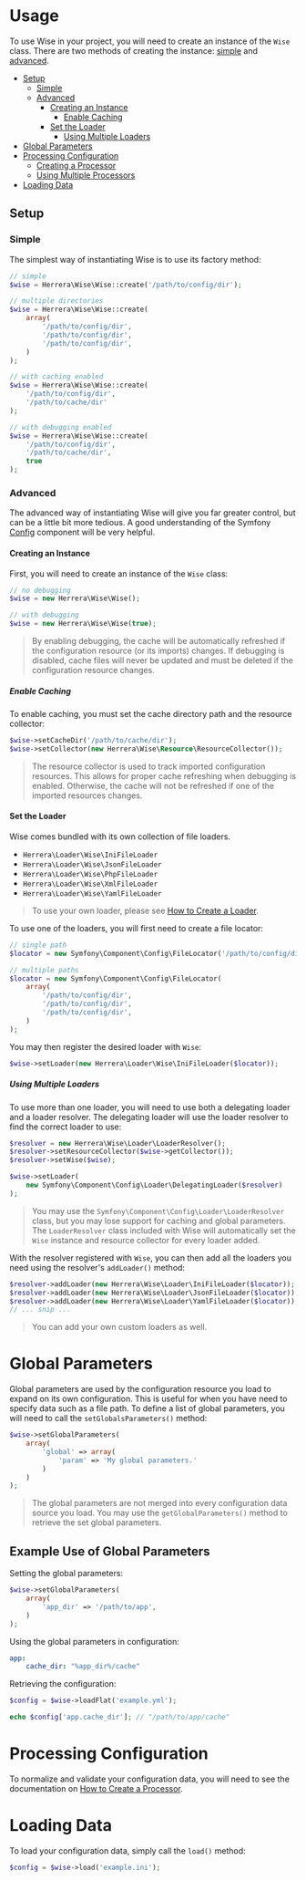 Usage
=====

To use Wise in your project, you will need to create an instance of the `Wise`
class. There are two methods of creating the instance: [simple](#Simple) and
[advanced](#Advanced).

- [Setup](#setup)
    - [Simple](#simple)
    - [Advanced](#advanced)
        - [Creating an Instance](#creating-an-instance)
            - [Enable Caching](#enable-caching)
        - [Set the Loader](#set-theloader)
            - [Using Multiple Loaders](#using-multiple-loaders)
- [Global Parameters](#globals)
- [Processing Configuration](#processing-configuration)
    - [Creating a Processor](#creating-a-processor)
    - [Using Multiple Processors](#using-multiple-processors)
- [Loading Data](#loading-data)

Setup
-----

### Simple

The simplest way of instantiating Wise is to use its factory method:

```php
// simple
$wise = Herrera\Wise\Wise::create('/path/to/config/dir');

// multiple directories
$wise = Herrera\Wise\Wise::create(
    array(
        '/path/to/config/dir',
        '/path/to/config/dir',
        '/path/to/config/dir',
    )
);

// with caching enabled
$wise = Herrera\Wise\Wise::create(
    '/path/to/config/dir',
    '/path/to/cache/dir'
);

// with debugging enabled
$wise = Herrera\Wise\Wise::create(
    '/path/to/config/dir',
    '/path/to/cache/dir',
    true
);
```

### Advanced

The advanced way of instantiating Wise will give you far greater control, but
can be a little bit more tedious. A good understanding of the Symfony [Config][]
component will be very helpful.

#### Creating an Instance

First, you will need to create an instance of the `Wise` class:

```php
// no debugging
$wise = new Herrera\Wise\Wise();

// with debugging
$wise = new Herrera\Wise\Wise(true);
```

> By enabling debugging, the cache will be automatically refreshed if the
> configuration resource (or its imports) changes. If debugging is disabled,
> cache files will never be updated and must be deleted if the configuration
> resource changes.

##### Enable Caching

To enable caching, you must set the cache directory path and the resource
collector:

```php
$wise->setCacheDir('/path/to/cache/dir');
$wise->setCollector(new Herrera\Wise\Resource\ResourceCollector());
```

> The resource collector is used to track imported configuration resources.
> This allows for proper cache refreshing when debugging is enabled. Otherwise,
> the cache will not be refreshed if one of the imported resources changes.

#### Set the Loader

Wise comes bundled with its own collection of file loaders.

- `Herrera\Loader\Wise\IniFileLoader`
- `Herrera\Loader\Wise\JsonFileLoader`
- `Herrera\Loader\Wise\PhpFileLoader`
- `Herrera\Loader\Wise\XmlFileLoader`
- `Herrera\Loader\Wise\YamlFileLoader`

> To use your own loader, please see [How to Create a Loader][].

To use one of the loaders, you will first need to create a file locator:

```php
// single path
$locator = new Symfony\Component\Config\FileLocator('/path/to/config/dir');

// multiple paths
$locator = new Symfony\Component\Config\FileLocator(
    array(
        '/path/to/config/dir',
        '/path/to/config/dir',
        '/path/to/config/dir',
    )
);
```

You may then register the desired loader with `Wise`:

```php
$wise->setLoader(new Herrera\Loader\Wise\IniFileLoader($locator));
```

##### Using Multiple Loaders

To use more than one loader, you will need to use both a delegating loader and
a loader resolver. The delegating loader will use the loader resolver to find
the correct loader to use:

```php
$resolver = new Herrera\Wise\Loader\LoaderResolver();
$resolver->setResourceCollector($wise->getCollector());
$resolver->setWise($wise);

$wise->setLoader(
    new Symfony\Component\Config\Loader\DelegatingLoader($resolver)
);
```

> You may use the `Symfony\Component\Config\Loader\LoaderResolver` class, but
> you may lose support for caching and global parameters. The `LoaderResolver`
> class included with Wise will automatically set the `Wise` instance and
> resource collector for every loader added.

With the resolver registered with `Wise`, you can then add all the loaders you
need using the resolver's `addLoader()` method:

```php
$resolver->addLoader(new Herrera\Wise\Loader\IniFileLoader($locator));
$resolver->addLoader(new Herrera\Wise\Loader\JsonFileLoader($locator));
$resolver->addLoader(new Herrera\Wise\Loader\YamlFileLoader($locator));
// ... snip ...
```

> You can add your own custom loaders as well.

# Global Parameters

Global parameters are used by the configuration resource you load to expand
on its own configuration. This is useful for when you have need to specify
data such as a file path. To define a list of global parameters, you will need
to call the `setGlobalsParameters()` method:

```php
$wise->setGlobalParameters(
    array(
        'global' => array(
            'param' => 'My global parameters.'
        )
    )
);
```

> The global parameters are not merged into every configuration data source
> you load. You may use the `getGlobalParameters()` method to retrieve the
> set global parameters.

## Example Use of Global Parameters

Setting the global parameters:

```php
$wise->setGlobalParameters(
    array(
        'app_dir' => '/path/to/app',
    )
);
```

Using the global parameters in configuration:

```yaml
app:
    cache_dir: "%app_dir%/cache"
```

Retrieving the configuration:

```php
$config = $wise->loadFlat('example.yml');

echo $config['app.cache_dir']; // "/path/to/app/cache"
```

# Processing Configuration

To normalize and validate your configuration data, you will need to see the
documentation on [How to Create a Processor][].

# Loading Data

To load your configuration data, simply call the `load()` method:

```php
$config = $wise->load('example.ini');
```

[Config]: http://symfony.com/doc/current/components/config/index.html
[configuration definition]: http://symfony.com/doc/current/components/config/definition.html
[How to Create a Loader]: 02-HowToCreateALoader.md
[How to Create a Processor]: 03-HowToCreateAProcessor.md